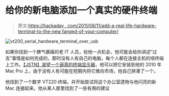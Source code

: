 # 给你的新电脑添加一个真实的硬件终端

> 原文:[https://hackaday . com/2011/08/11/add-a-real-life-hardware-terminal-to-the-new fanged-of-your-computer/](https://hackaday.com/2011/08/11/add-a-real-life-hardware-terminal-to-that-newfangled-computer-of-yours/)

![vt200_serial_hardware_terminal_over_usb](../Images/4f9bfa7f19f151a72db7fe08dbe9eae7.png "vt200_serial_hardware_terminal_over_usb")

如果你找到一个脾气暴躁的老 IT 人员，给他一点机会，他可能会给你讲述“过去”事情是如何完成的，那时没有人有自己的电脑，每个人都在连接主机的哑终端上工作。[【JSTN】渴望一个逼真的终端显示器](http://jstn.cc/post/8692501831)，他可以把它安装到他的 2010 年 Mac Pro 上，由于没有人有可能在短期内将它推向市场，他自己拼凑了一个。

他找到了一个数字 VT220 终端，并开始尝试将这个办公室遗物与他闪亮的新 Mac 连接起来。他从某人那里找到了一些有用的建议